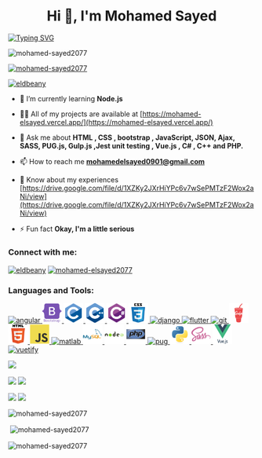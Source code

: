 <h1 align="center">Hi 👋, I'm Mohamed Sayed</h1>

<a href="https://git.io/typing-svg"><img src="https://readme-typing-svg.herokuapp.com?font=Fira+Code&pause=1000&width=435&lines=Front-End+Developer" alt="Typing SVG" /></a>

<p align="left"> <img src="https://komarev.com/ghpvc/?username=mohamed-sayed2077&label=Profile%20views&color=0e75b6&style=flat" alt="mohamed-sayed2077" /> </p>

<p align="left"> <a href="https://github.com/ryo-ma/github-profile-trophy"><img src="https://github-profile-trophy.vercel.app/?username=mohamed-sayed2077" alt="mohamed-sayed2077" /></a> </p>

<p align="left"> <a href="https://twitter.com/eldbeany" target="blank"><img src="https://img.shields.io/twitter/follow/eldbeany?logo=twitter&style=for-the-badge" alt="eldbeany" /></a> </p>

- 🌱 I’m currently learning **Node.js**

- 👨‍💻 All of my projects are available at [https://mohamed-elsayed.vercel.app/](https://mohamed-elsayed.vercel.app/)

- 💬 Ask me about **HTML , CSS , bootstrap , JavaScript, JSON, Ajax, SASS, PUG.js, Gulp.js ,Jest unit testing , Vue.js , C# , C++ and PHP.**

- 📫 How to reach me **mohamedelsayed0901@gmail.com**

- 📄 Know about my experiences [https://drive.google.com/file/d/1XZKy2JXrHiYPc6v7wSePMTzF2Wox2aNi/view](https://drive.google.com/file/d/1XZKy2JXrHiYPc6v7wSePMTzF2Wox2aNi/view)

- ⚡ Fun fact **Okay, I'm a little serious**

<h3 align="left">Connect with me:</h3>
<p align="left">
<a href="https://twitter.com/eldbeany" target="blank"><img align="center" src="https://raw.githubusercontent.com/rahuldkjain/github-profile-readme-generator/master/src/images/icons/Social/twitter.svg" alt="eldbeany" height="30" width="40" /></a>
<a href="https://linkedin.com/in/mohamed-elsayed2077" target="blank"><img align="center" src="https://raw.githubusercontent.com/rahuldkjain/github-profile-readme-generator/master/src/images/icons/Social/linked-in-alt.svg" alt="mohamed-elsayed2077" height="30" width="40" /></a>
</p>

<h3 align="left">Languages and Tools:</h3>
<p align="left"> <a href="https://angular.io" target="_blank" rel="noreferrer"> <img src="https://angular.io/assets/images/logos/angular/angular.svg" alt="angular" width="40" height="40"/> </a> <a href="https://getbootstrap.com" target="_blank" rel="noreferrer"> <img src="https://raw.githubusercontent.com/devicons/devicon/master/icons/bootstrap/bootstrap-plain-wordmark.svg" alt="bootstrap" width="40" height="40"/> </a> <a href="https://www.cprogramming.com/" target="_blank" rel="noreferrer"> <img src="https://raw.githubusercontent.com/devicons/devicon/master/icons/c/c-original.svg" alt="c" width="40" height="40"/> </a> <a href="https://www.w3schools.com/cpp/" target="_blank" rel="noreferrer"> <img src="https://raw.githubusercontent.com/devicons/devicon/master/icons/cplusplus/cplusplus-original.svg" alt="cplusplus" width="40" height="40"/> </a> <a href="https://www.w3schools.com/cs/" target="_blank" rel="noreferrer"> <img src="https://raw.githubusercontent.com/devicons/devicon/master/icons/csharp/csharp-original.svg" alt="csharp" width="40" height="40"/> </a> <a href="https://www.w3schools.com/css/" target="_blank" rel="noreferrer"> <img src="https://raw.githubusercontent.com/devicons/devicon/master/icons/css3/css3-original-wordmark.svg" alt="css3" width="40" height="40"/> </a> <a href="https://www.djangoproject.com/" target="_blank" rel="noreferrer"> <img src="https://cdn.worldvectorlogo.com/logos/django.svg" alt="django" width="40" height="40"/> </a> <a href="https://flutter.dev" target="_blank" rel="noreferrer"> <img src="https://www.vectorlogo.zone/logos/flutterio/flutterio-icon.svg" alt="flutter" width="40" height="40"/> </a> <a href="https://git-scm.com/" target="_blank" rel="noreferrer"> <img src="https://www.vectorlogo.zone/logos/git-scm/git-scm-icon.svg" alt="git" width="40" height="40"/> </a> <a href="https://gulpjs.com" target="_blank" rel="noreferrer"> <img src="https://raw.githubusercontent.com/devicons/devicon/master/icons/gulp/gulp-plain.svg" alt="gulp" width="40" height="40"/> </a> <a href="https://www.w3.org/html/" target="_blank" rel="noreferrer"> <img src="https://raw.githubusercontent.com/devicons/devicon/master/icons/html5/html5-original-wordmark.svg" alt="html5" width="40" height="40"/> </a> <a href="https://developer.mozilla.org/en-US/docs/Web/JavaScript" target="_blank" rel="noreferrer"> <img src="https://raw.githubusercontent.com/devicons/devicon/master/icons/javascript/javascript-original.svg" alt="javascript" width="40" height="40"/> </a> <a href="https://www.mathworks.com/" target="_blank" rel="noreferrer"> <img src="https://upload.wikimedia.org/wikipedia/commons/2/21/Matlab_Logo.png" alt="matlab" width="40" height="40"/> </a> <a href="https://www.mysql.com/" target="_blank" rel="noreferrer"> <img src="https://raw.githubusercontent.com/devicons/devicon/master/icons/mysql/mysql-original-wordmark.svg" alt="mysql" width="40" height="40"/> </a> <a href="https://nodejs.org" target="_blank" rel="noreferrer"> <img src="https://raw.githubusercontent.com/devicons/devicon/master/icons/nodejs/nodejs-original-wordmark.svg" alt="nodejs" width="40" height="40"/> </a> <a href="https://www.php.net" target="_blank" rel="noreferrer"> <img src="https://raw.githubusercontent.com/devicons/devicon/master/icons/php/php-original.svg" alt="php" width="40" height="40"/> </a> <a href="https://pugjs.org" target="_blank" rel="noreferrer"> <img src="https://cdn.worldvectorlogo.com/logos/pug.svg" alt="pug" width="40" height="40"/> </a> <a href="https://www.python.org" target="_blank" rel="noreferrer"> <img src="https://raw.githubusercontent.com/devicons/devicon/master/icons/python/python-original.svg" alt="python" width="40" height="40"/> </a> <a href="https://sass-lang.com" target="_blank" rel="noreferrer"> <img src="https://raw.githubusercontent.com/devicons/devicon/master/icons/sass/sass-original.svg" alt="sass" width="40" height="40"/> </a> <a href="https://vuejs.org/" target="_blank" rel="noreferrer"> <img src="https://raw.githubusercontent.com/devicons/devicon/master/icons/vuejs/vuejs-original-wordmark.svg" alt="vuejs" width="40" height="40"/> </a> <a href="https://vuetifyjs.com/en/" target="_blank" rel="noreferrer"> <img src="https://bestofjs.org/logos/vuetify.svg" alt="vuetify" width="40" height="40"/> </a> </p>

![](http://github-profile-summary-cards.vercel.app/api/cards/profile-details?username=mohamed-sayed2077&theme=monokai)

![](http://github-profile-summary-cards.vercel.app/api/cards/repos-per-language?username=mohamed-sayed2077&theme=monokai) ![](http://github-profile-summary-cards.vercel.app/api/cards/most-commit-language?username=mohamed-sayed2077&theme=monokai)

![](http://github-profile-summary-cards.vercel.app/api/cards/stats?username=mohamed-sayed2077&theme=monokai) ![](http://github-profile-summary-cards.vercel.app/api/cards/productive-time?username=mohamed-sayed2077&theme=monokai&utcOffset=8)

<p><img align="left" src="https://github-readme-stats.vercel.app/api/top-langs?username=mohamed-sayed2077&show_icons=true&theme=gruvbox&locale=en&layout=compact" alt="mohamed-sayed2077" /></p> <br>

<p>&nbsp;<img align="center" src="https://github-readme-stats.vercel.app/api?username=mohamed-sayed2077&show_icons=true&theme=tokyonight&locale=en" alt="mohamed-sayed2077" /></p>

<p><img align="center" src="https://github-readme-streak-stats.herokuapp.com/?user=mohamed-sayed2077&theme=dark" alt="mohamed-sayed2077" /></p>
